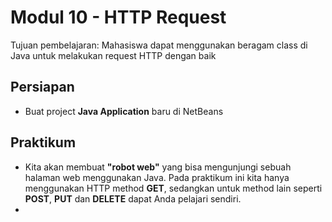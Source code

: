 # Modul 10 - HTTP Request

Tujuan pembelajaran: Mahasiswa dapat menggunakan beragam class di Java untuk melakukan request HTTP dengan  baik

## Persiapan

- Buat project __Java Application__ baru di NetBeans

## Praktikum

* Kita akan membuat __"robot web"__ yang bisa mengunjungi sebuah halaman web menggunakan Java. Pada praktikum ini kita hanya menggunakan HTTP method __GET__, sedangkan untuk method lain seperti __POST__, __PUT__ dan __DELETE__ dapat Anda pelajari sendiri.
* 